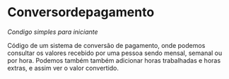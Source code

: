 # Conversordepagamento 

_Condigo simples para iniciante_

Código de um sistema de conversão de pagamento, onde podemos consultar os valores recebido por uma pessoa sendo mensal, semanal ou por hora.
Podemos também também adicionar horas trabalhadas e horas extras, e assim ver o valor convertido.
